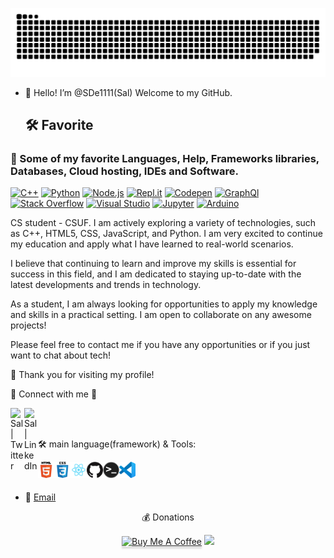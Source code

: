 ![Contribution Graph with Snake](https://github.com/Sa1D1111/Sa1D1111/blob/output/github-contribution-grid-snake.svg)



- 👋 Hello! I’m @SDe1111(Sal) Welcome to my GitHub.


  ## 🛠️ Favorite

### 🧰 Some of my favorite Languages, Help, Frameworks libraries, Databases, Cloud hosting, IDEs and Software.

<p>
    <a href="#"><img alt="C++" src="https://custom-icon-badges.herokuapp.com/badge/C++-9C033A.svg?logo=cpp2&logoColor=white"></a>
    <a href="#"><img alt="Python" src="https://img.shields.io/badge/Python-3776AB.svg?logo=Python&logoColor=white"></a>
    <a href="#"><img alt="Node.js" src="https://img.shields.io/badge/Node.js-43853D.svg?logo=node.js&logoColor=white"></a>
    <a href="#"><img alt="Repl.it" src="https://img.shields.io/badge/Repl.it-0D101E.svg?logo=Replit&logoColor=white"></a>
    <a href="#"><img alt="Codepen" src="https://img.shields.io/badge/Codepen-000000.svg?logo=codepen&logoColor=white"></a>
    <a href="#"><img alt="GraphQl" src="https://img.shields.io/badge/graphql-E10098.svg?logo=graphql&logoColor=white"></a>
    <a href="#"><img alt="Stack Overflow" src="https://img.shields.io/badge/-Stack%20Overflow-FE7A16?logo=stack-overflow&logoColor=white"></a>
    <a href="#"><img alt="Visual Studio" src="https://img.shields.io/badge/Visual%20Studio-5C2D91.svg?logo=visual-studio&logoColor=white"></a>
    <a href="#"><img alt="Jupyter" src="https://img.shields.io/badge/Jupyter-F37626.svg?logo=Jupyter&logoColor=white"></a>
    <a href="#"><img alt="Arduino" src="https://img.shields.io/badge/-Arduino-00979D?logo=Arduino&logoColor=white"></a>
</p>

CS student - CSUF. I am actively exploring a variety of technologies, such as C++, HTML5, CSS, JavaScript, and Python. I am very excited to continue my education and apply what I have learned to real-world scenarios.

I believe that continuing to learn and improve my skills is essential for success in this field, and I am dedicated to staying up-to-date with the latest developments and trends in technology.

As a student, I am always looking for opportunities to apply my knowledge and skills in a practical setting. I am open to collaborate on any awesome projects!

Please feel free to contact me if you have any opportunities or if you just want to chat about tech!

🌱 Thank you for visiting my profile!

🔌 Connect with me 🔌

<a href="https://twitter.com/SalDev1111">
<img align="left" alt="Sal | Twitter" width="22px" src="https://cdn.jsdelivr.net/npm/simple-icons@v3/icons/twitter.svg" />
  </a>
 <a href="https://www.linkedin.com/in/saldelgado1/"> 
<img align="left" alt="Sal | LinkedIn" width="22px" src="https://cdn.jsdelivr.net/npm/simple-icons@v3/icons/linkedin.svg" />
</a>

<br />
<br />



🛠️ main language(framework) & Tools:

<img align="left" alt="HTML5" width="26px" src="https://raw.githubusercontent.com/github/explore/80688e429a7d4ef2fca1e82350fe8e3517d3494d/topics/html/html.png" />
<img align="left" alt="CSS3" width="26px" src="https://raw.githubusercontent.com/github/explore/80688e429a7d4ef2fca1e82350fe8e3517d3494d/topics/css/css.png" />
<img align="left" alt="JavaScript" width="26px" 
<img align="left" alt="React" width="26px" src="https://raw.githubusercontent.com/github/explore/80688e429a7d4ef2fca1e82350fe8e3517d3494d/topics/react/react.png" />
<img align="left" alt="GitHub" width="26px" src="https://raw.githubusercontent.com/github/explore/78df643247d429f6cc873026c0622819ad797942/topics/github/github.png" />
<img align="left" alt="Terminal" width="26px" src="https://raw.githubusercontent.com/github/explore/80688e429a7d4ef2fca1e82350fe8e3517d3494d/topics/terminal/terminal.png" />
<img align="left" alt="Visual Studio Code" width="26px" src="https://raw.githubusercontent.com/github/explore/80688e429a7d4ef2fca1e82350fe8e3517d3494d/topics/visual-studio-code/visual-studio-code.png" />

<br />
<br />


- 🏮 [Email](mailto:ofysaldelgado@hotmail.com?subject=Hi%20from%20Shop%20Management "Email Me!")
<!-- - 📋 [Miro Board](https://miro.com/welcome/dGUzdUlFT3FZQzFtb251SThnV2xpZWtJT3FOZFUyM0w2VHpKbU54TTBFS1g0NXhxZFcyUWdmbW82RElNQW5GUnwzNDU4NzY0NTE4NTY3OTYwNDQ1?invite_link_id=441646464122 "Board")
- 📖 [HashNodeProfile](https://hashnode.com/post/hello-world-ckzq2qh7c0ki6r4s11zzw1zc9 "HashNode") 
<h2 align="center">🤝 Support</h2> -->


<p align="center">💰 Donations </p>
<p align="center">
  <a href="https://www.buymeacoffee.com/SalDev11" title="Buy me a Coffee"><img src="https://cdn.buymeacoffee.com/buttons/default-orange.png" alt="Buy Me A Coffee" style="height: 41px !important;width: 174px !important;box-shadow: 0px 3px 2px 0px rgba(190, 190, 190, 0.5) !important;-webkit-box-shadow: 0px 3px 2px 0px rgba(190, 190, 190, 0.5) !important;" ></a>
  <img src='https://user-images.githubusercontent.com/5713670/87202985-820dcb80-c2b6-11ea-9f56-7ec461c497c3.gif' width="120">
</p>



<!-- <p align="center">💰 Donations </p> // image is below coffee img
<p align="center">
<a href="https://www.buymeacoffee.com/SalDev11" title="Buy me a Coffee"><img src="https://cdn.buymeacoffee.com/buttons/default-orange.png" alt="Buy Me A Coffee" style="height: 41px !important;width: 174px !important;box-shadow: 0px 3px 2px 0px rgba(190, 190, 190, 0.5) !important;-webkit-box-shadow: 0px 3px 2px 0px rgba(190, 190, 190, 0.5) !important;" ></a>


  <img align="center"
    src='https://user-images.githubusercontent.com/5713670/87202985-820dcb80-c2b6-11ea-9f56-7ec461c497c3.gif'
    width="120">
 -->

  


